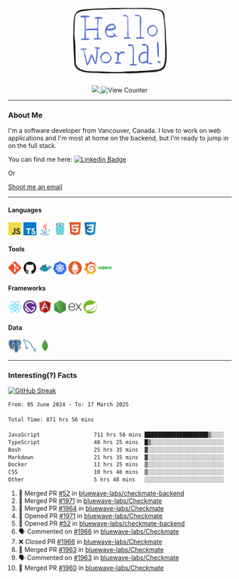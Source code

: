 <div align="center">
    <img src="./img/hello_world.webp" height="200px" width="">
    <div>
        <a href="https://www.linkedin.com/in/ajhollid">
            <img src="https://img.shields.io/badge/LinkedIn-blue"/>
        </a>
        <img src="https://komarev.com/ghpvc/?username=ajhollid&color=yellow" alt="View Counter">
    </div>
</div>

---

### About Me

I'm a software developer from Vancouver, Canada. I love to work on web applications and I'm most at home on the backend, but I'm ready to jump in on the full stack.

You can find me here: [![Linkedin Badge](https://img.shields.io/badge/-ajhollid-blue?style=flat&logo=Linkedin&logoColor=white)](https://www.linkedin.com/in/ajhollid)

Or

[Shoot me an email](mailto:ajhollid@gmail.com)

---

#### Languages

<div>
    <img src="./img/devicons/javascript-original.svg" width=30 height=30 alt="JavaScript">
    <img src="/img/devicons/typescript-original.svg" width=30 height=30 alt="TypeScript">
    <img src="./img/devicons/java-original.svg" width=30 height=30 alt="Java">
    <img src="./img/devicons/go-original.svg" width=30 height=30 alt="Golang">
    <img src="./img/devicons/html5-original.svg" width=30 height=30 alt="HTML 5">
    <img src="./img/devicons/css3-original.svg" width=30 height=30 alt="CSS 3">
</div>

#### Tools

<div>
    <img src="./img/devicons/git-original.svg" width=30 height=30 alt="Git">
    <img src="./img/devicons/github-original.svg" width=30 height=30 alt="Github">
    <img src="./img/devicons/docker-original.svg" width=30 
    height=30 alt="Docker">
    <img src="./img/devicons/kubernetes-original.svg" width=30 height=30 alt="K8">
    <img src="./img/devicons/prometheus-original.svg" width=30 height=30 alt="Prometheus">
    <img src="./img/devicons/grafana-original.svg" width=30 height=30 alt="Grafana">
    <img src="./img/devicons/nginx-original.svg" width=30 height=30 alt="Nginx">
</div>

#### Frameworks

<div>
    <img src="./img/devicons/react-original.svg" width=30 height=30 alt="React">
    <img src="./img/devicons/gatsby-original.svg" width=30 height=30 alt="Gatsby">
    <img src="./img/devicons/angularjs-original.svg" width=30 height=30 alt="AngularJS">
    <img src="./img/devicons/nodejs-original.svg" width=30 height=30 alt="NodeJS">
    <img src="./img/devicons/express-original.svg" width=30 height=30 alt="Express">
    <img src="./img/devicons/spring-original.svg" width=30 height=30 alt="Spring">
</div>

#### Data

<div>
    <img src="./img/devicons/postgresql-original.svg" width=30 height=30 alt="Postgresql">
    <img src="./img/devicons/mysql-original.svg" width=30 height=30 alt="Mysql">
    <img src="./img/devicons/mongodb-original.svg" width=30 height=30 alt="MongoDB">
</div>

---

### Interesting(?) Facts

[![GitHub Streak](http://github-readme-streak-stats.herokuapp.com?user=ajhollid)](https://git.io/streak-stats)

 <!--START_SECTION:waka-->

```txt
From: 05 June 2024 - To: 17 March 2025

Total Time: 871 hrs 56 mins

JavaScript                 711 hrs 56 mins ████████████████████▒░░░░   81.11 %
TypeScript                 48 hrs 25 mins  █▒░░░░░░░░░░░░░░░░░░░░░░░   05.52 %
Bash                       25 hrs 35 mins  ▓░░░░░░░░░░░░░░░░░░░░░░░░   02.92 %
Markdown                   21 hrs 35 mins  ▓░░░░░░░░░░░░░░░░░░░░░░░░   02.46 %
Docker                     11 hrs 25 mins  ▒░░░░░░░░░░░░░░░░░░░░░░░░   01.30 %
CSS                        10 hrs 46 mins  ▒░░░░░░░░░░░░░░░░░░░░░░░░   01.23 %
Other                      5 hrs 48 mins   ░░░░░░░░░░░░░░░░░░░░░░░░░   00.66 %
```

<!--END_SECTION:waka-->


<!--START_SECTION:activity-->
1. 🎉 Merged PR [#52](https://github.com/bluewave-labs/checkmate-backend/pull/52) in [bluewave-labs/checkmate-backend](https://github.com/bluewave-labs/checkmate-backend)
2. 🎉 Merged PR [#1971](https://github.com/bluewave-labs/Checkmate/pull/1971) in [bluewave-labs/Checkmate](https://github.com/bluewave-labs/Checkmate)
3. 🎉 Merged PR [#1964](https://github.com/bluewave-labs/Checkmate/pull/1964) in [bluewave-labs/Checkmate](https://github.com/bluewave-labs/Checkmate)
4. 💪 Opened PR [#1971](https://github.com/bluewave-labs/Checkmate/pull/1971) in [bluewave-labs/Checkmate](https://github.com/bluewave-labs/Checkmate)
5. 💪 Opened PR [#52](https://github.com/bluewave-labs/checkmate-backend/pull/52) in [bluewave-labs/checkmate-backend](https://github.com/bluewave-labs/checkmate-backend)
6. 🗣 Commented on [#1966](https://github.com/bluewave-labs/Checkmate/pull/1966#issuecomment-2737749830) in [bluewave-labs/Checkmate](https://github.com/bluewave-labs/Checkmate)
7. ❌ Closed PR [#1966](https://github.com/bluewave-labs/Checkmate/pull/1966) in [bluewave-labs/Checkmate](https://github.com/bluewave-labs/Checkmate)
8. 🎉 Merged PR [#1963](https://github.com/bluewave-labs/Checkmate/pull/1963) in [bluewave-labs/Checkmate](https://github.com/bluewave-labs/Checkmate)
9. 🗣 Commented on [#1963](https://github.com/bluewave-labs/Checkmate/pull/1963#issuecomment-2737530666) in [bluewave-labs/Checkmate](https://github.com/bluewave-labs/Checkmate)
10. 🎉 Merged PR [#1960](https://github.com/bluewave-labs/Checkmate/pull/1960) in [bluewave-labs/Checkmate](https://github.com/bluewave-labs/Checkmate)
<!--END_SECTION:activity-->
